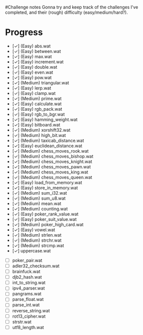 #Challenge notes
Gonna try and keep track of the challenges I've completed, and their (rough)
difficulty (easy/medium/hard?).

# Progress
- [✓] (Easy) abs.wat
- [✓] (Easy) between.wat
- [✓] (Easy) max.wat
- [✓] (Easy) increment.wat
- [✓] (Easy) double.wat
- [✓] (Easy) even.wat
- [✓] (Easy) pow.wat
- [✓] (Medium) triangular.wat
- [✓] (Easy) lerp.wat
- [✓] (Easy) clamp.wat
- [✓] (Medium) prime.wat
- [✓] (Easy) calculate.wat
- [✓] (Easy) rgb_pack.wat
- [✓] (Easy) rgb_to_bgr.wat
- [✓] (Easy) hamming_weight.wat
- [✓] (Easy) bitboard.wat
- [✓] (Medium) xorshift32.wat
- [✓] (Medium) high_bit.wat
- [✓] (Medium) taxicab_distance.wat
- [✓] (Easy) euclidean_distance.wat
- [✓] (Medium) chess_moves_rook.wat
- [✓] (Medium) chess_moves_bishop.wat
- [✓] (Medium) chess_moves_knight.wat
- [✓] (Medium) chess_moves_pawn.wat
- [✓] (Medium) chess_moves_king.wat
- [✓] (Medium) chess_moves_queen.wat
- [✓] (Easy) load_from_memory.wat
- [✓] (Easy) store_in_memory.wat
- [✓] (Medium) sum_i32.wat
- [✓] (Medium) sum_u8.wat
- [✓] (Medium) mean.wat
- [✓] (Medium) counting.wat
- [✓] (Easy) poker_rank_value.wat
- [✓] (Easy) poker_suit_value.wat
- [✓] (Medium) poker_high_card.wat
- [✓] (Easy) vowel.wat
- [✓] (Medium) strlen.wat
- [✓] (Medium) strchr.wat
- [✓] (Medium) strcmp.wat
- [✓] uppercase.wat
- [ ] poker_pair.wat
- [ ] adler32_checksum.wat
- [ ] brainfuck.wat
- [ ] djb2_hash.wat
- [ ] int_to_string.wat
- [ ] ipv4_parser.wat
- [ ] pangrams.wat
- [ ] parse_float.wat
- [ ] parse_int.wat
- [ ] reverse_string.wat
- [ ] rot13_cipher.wat
- [ ] strstr.wat
- [ ] utf8_length.wat
